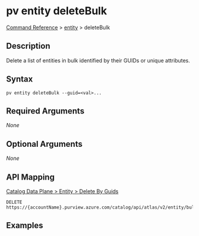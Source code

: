 # pv entity deleteBulk
[Command Reference](../../../README.md#command-reference) > [entity](./main.md) > deleteBulk

## Description
Delete a list of entities in bulk identified by their GUIDs or unique attributes.

## Syntax
```
pv entity deleteBulk --guid=<val>...
```

## Required Arguments
*None*

## Optional Arguments
*None*

## API Mapping
[Catalog Data Plane > Entity > Delete By Guids](https://docs.microsoft.com/en-us/rest/api/purview/catalogdataplane/entity/delete-by-guids)
```
DELETE https://{accountName}.purview.azure.com/catalog/api/atlas/v2/entity/bulk
```

## Examples
```powershell

```